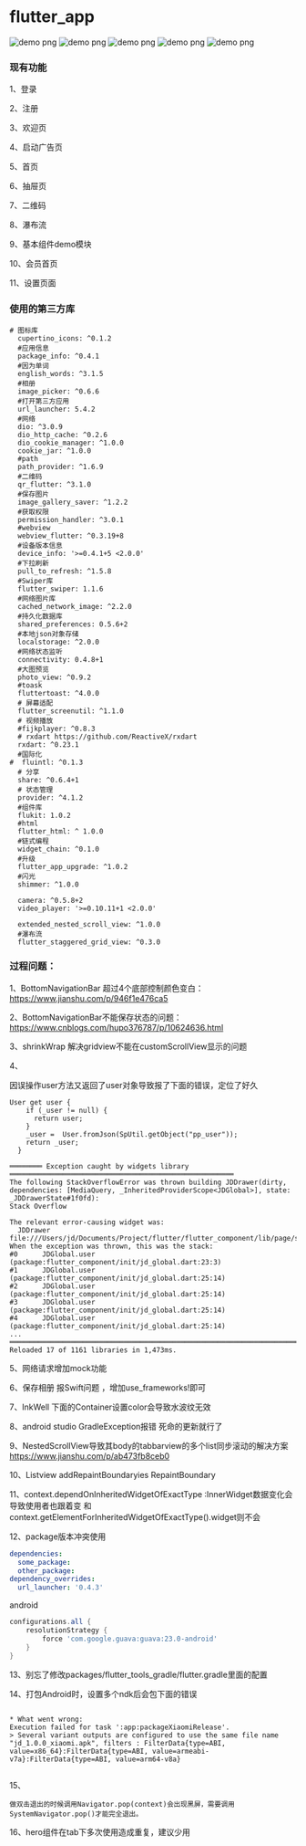 # flutter_app

![demo png](1.gif "demo")
![demo png](2.gif "demo")
![demo png](3.gif "demo")
![demo png](4.gif "demo")
![demo png](5.gif "demo")



### 现有功能

1、登录

2、注册

3、欢迎页

4、启动广告页

5、首页

6、抽屉页

7、二维码

8、瀑布流

9、基本组件demo模块

10、会员首页

11、设置页面



### 使用的第三方库

```
# 图标库
  cupertino_icons: ^0.1.2
  #应用信息
  package_info: ^0.4.1
  #因为单词
  english_words: ^3.1.5
  #相册
  image_picker: ^0.6.6
  #打开第三方应用
  url_launcher: 5.4.2
  #网络
  dio: ^3.0.9
  dio_http_cache: ^0.2.6
  dio_cookie_manager: ^1.0.0
  cookie_jar: ^1.0.0
  #path
  path_provider: ^1.6.9
  #二维码
  qr_flutter: ^3.1.0
  #保存图片
  image_gallery_saver: ^1.2.2
  #获取权限
  permission_handler: ^3.0.1
  #webview
  webview_flutter: ^0.3.19+8
  #设备版本信息
  device_info: '>=0.4.1+5 <2.0.0'
  #下拉刷新
  pull_to_refresh: ^1.5.8
  #Swiper库
  flutter_swiper: 1.1.6
  #网络图片库
  cached_network_image: ^2.2.0
  #持久化数据库
  shared_preferences: 0.5.6+2
  #本地json对象存储
  localstorage: ^2.0.0
  #网络状态监听
  connectivity: 0.4.8+1
  #大图预览
  photo_view: ^0.9.2
  #toask
  fluttertoast: ^4.0.0
  # 屏幕适配
  flutter_screenutil: ^1.1.0
  # 视频播放
  #fijkplayer: ^0.8.3
  # rxdart https://github.com/ReactiveX/rxdart
  rxdart: ^0.23.1
  #国际化
#  fluintl: ^0.1.3
  # 分享
  share: ^0.6.4+1
  # 状态管理
  provider: ^4.1.2
  #组件库
  flukit: 1.0.2
  #html
  flutter_html: ^ 1.0.0
  #链式编程
  widget_chain: ^0.1.0
  #升级
  flutter_app_upgrade: ^1.0.2
  #闪光
  shimmer: ^1.0.0

  camera: ^0.5.8+2
  video_player: '>=0.10.11+1 <2.0.0'

  extended_nested_scroll_view: ^1.0.0
  #瀑布流
  flutter_staggered_grid_view: ^0.3.0

```


### 过程问题：

1、BottomNavigationBar 超过4个底部控制颜色变白：https://www.jianshu.com/p/946f1e476ca5

2、BottomNavigationBar不能保存状态的问题：https://www.cnblogs.com/hupo376787/p/10624636.html

3、shrinkWrap 解决gridview不能在customScrollView显示的问题

4、

因误操作user方法又返回了user对象导致报了下面的错误，定位了好久

```
User get user {
    if (_user != null) {
      return user;
    }
    _user =  User.fromJson(SpUtil.getObject("pp_user"));
    return _user;
  }
```



```
════════ Exception caught by widgets library ═══════════════════════════════════════════════════════
The following StackOverflowError was thrown building JDDrawer(dirty, dependencies: [MediaQuery, _InheritedProviderScope<JDGlobal>], state: _JDDrawerState#1f0fd):
Stack Overflow

The relevant error-causing widget was: 
  JDDrawer file:///Users/jd/Documents/Project/flutter/flutter_component/lib/page/scaffold/jd_scaffold_page.dart:36:29
When the exception was thrown, this was the stack: 
#0      JDGlobal.user (package:flutter_component/init/jd_global.dart:23:3)
#1      JDGlobal.user (package:flutter_component/init/jd_global.dart:25:14)
#2      JDGlobal.user (package:flutter_component/init/jd_global.dart:25:14)
#3      JDGlobal.user (package:flutter_component/init/jd_global.dart:25:14)
#4      JDGlobal.user (package:flutter_component/init/jd_global.dart:25:14)
...
════════════════════════════════════════════════════════════════════════════════════════════════════
Reloaded 17 of 1161 libraries in 1,473ms.

```


5、网络请求增加mock功能

6、保存相册 报Swift问题 ，增加use_frameworks!即可

7、InkWell 下面的Container设置color会导致水波纹无效

8、android studio  GradleException报错    死命的更新就行了

9、NestedScrollView导致其body的tabbarview的多个list同步滚动的解决方案  https://www.jianshu.com/p/ab473fb8ceb0

10、Listview addRepaintBoundaryies  RepaintBoundary

11、context.dependOnInheritedWidgetOfExactType :InnerWidget数据变化会导致使用者也跟着变 和  context.getElementForInheritedWidgetOfExactType<ShareDataWidget>().widget则不会

12、package版本冲突使用

```yaml
dependencies:
  some_package:
  other_package:
dependency_overrides:
  url_launcher: '0.4.3'
```

android

```groovy
configurations.all {
    resolutionStrategy {
        force 'com.google.guava:guava:23.0-android'
    }
}
```

13、别忘了修改packages/flutter_tools_gradle/flutter.gradle里面的配置

14、打包Android时，设置多个ndk后会包下面的错误

```
                                                                       
* What went wrong:                                                      
Execution failed for task ':app:packageXiaomiRelease'.                  
> Several variant outputs are configured to use the same file name "jd_1.0.0_xiaomi.apk", filters : FilterData{type=ABI, value=x86_64}:FilterData{type=ABI, value=armeabi-v7a}:FilterData{type=ABI, value=arm64-v8a}
                    
```

15、

```
做双击退出的时候调用Navigator.pop(context)会出现黑屏，需要调用SystemNavigator.pop()才能完全退出。
```

16、hero组件在tab下多次使用造成重复，建议少用
